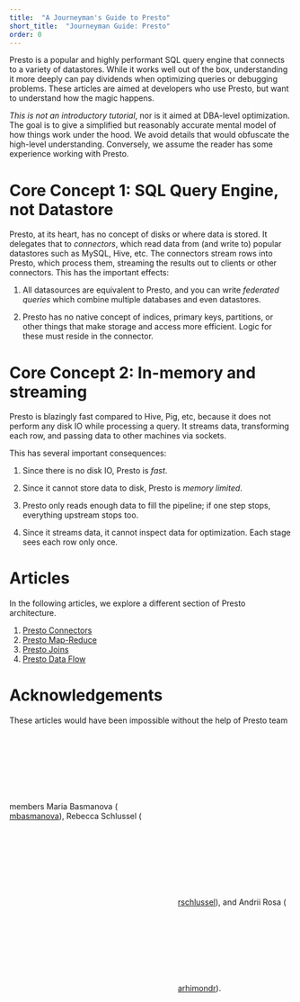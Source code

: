 ```yaml
---
title:  "A Journeyman's Guide to Presto"
short_title:  "Journeyman Guide: Presto"
order: 0
---
```


Presto is a popular and highly performant SQL query engine that connects to a
variety of datastores.  While it works well out of the box, understanding it
more deeply can pay dividends when optimizing queries or debugging problems.
These articles are aimed at developers who use Presto, but want to understand
how the magic happens.

_This is not an introductory tutorial_, nor is it aimed at DBA-level
optimization.  The goal is to give a simplified but reasonably accurate mental
model of how things work under the hood.  We avoid details that would obfuscate
the high-level understanding.  Conversely, we assume the reader has some
experience working with Presto.

Core Concept 1: SQL Query Engine, not Datastore
===============================================
Presto, at its heart, has no concept of disks or where data is stored.  It
delegates that to _connectors_, which read data from (and write to) popular
datastores such as MySQL, Hive, etc.  The connectors stream rows into Presto,
which process them, streaming the results out to clients or other connectors.
This has the important effects:

1. All datasources are equivalent to Presto, and you can write _federated
   queries_ which combine multiple databases and even datastores.

2. Presto has no native concept of indices, primary keys, partitions, or other
   things that make storage and access more efficient.  Logic for these must
   reside in the connector.


Core Concept 2: In-memory and streaming
=======================================
Presto is blazingly fast compared to Hive, Pig, etc, because it does not perform
any disk IO while processing a query.  It streams data, transforming each row,
and passing data to other machines via sockets.

This has several important consequences:
1. Since there is no disk IO, Presto is _fast_.

2. Since it cannot store data to disk, Presto is _memory limited_.

3. Presto only reads enough data to fill the pipeline; if one step stops,
   everything upstream stops too.

4. Since it streams data, it cannot inspect data for optimization.  Each stage
   sees each row only once.


Articles
========
In the following articles, we explore a different section of Presto
architecture.
1. [Presto Connectors]
2. [Presto Map-Reduce]
3. [Presto Joins]
4. [Presto Data Flow]

Acknowledgements
================
These articles would have been impossible without the help of Presto team members
Maria Basmanova ([<svg class="svg-icon"><use xlink:href="{{ '/assets/minima-social-icons.svg#github' | relative_url }}"></use></svg>mbasmanova](https://github.com/mbasmanova)),
Rebecca Schlussel ([<svg class="svg-icon"><use xlink:href="{{ '/assets/minima-social-icons.svg#github' | relative_url }}"></use></svg>rschlussel](https://github.com/rschlussel)), and
Andrii Rosa ([<svg class="svg-icon"><use xlink:href="{{ '/assets/minima-social-icons.svg#github' | relative_url }}"></use></svg>arhimondr](https://github.com/arhimondr)).

[Presto Overview]: index "Presto Overview"
[Presto Map-Reduce]: presto-map-reduce "Presto Map-Reduce"
[Presto Joins]: presto-joins "Presto Joins"
[Presto Connectors]: presto-connectors "Presto Connectors"
[Presto Data Flow]: presto-data-flow "Presto Data Flow"
